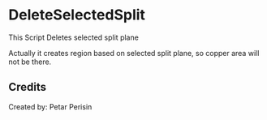 # DeleteSelectedSplit
This Script Deletes selected split plane

Actually it creates region based on selected split plane, so copper area will not be there.


## Credits
Created by: Petar Perisin